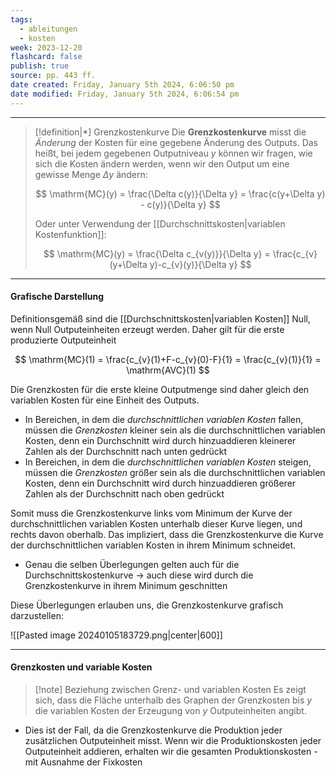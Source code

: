 ```yaml
---
tags:
  - ableitungen
  - kosten
week: 2023-12-20
flashcard: false
publish: true
source: pp. 443 ff.
date created: Friday, January 5th 2024, 6:06:50 pm
date modified: Friday, January 5th 2024, 6:06:54 pm
---
```

***

> [!definition|*] Grenzkostenkurve
> Die **Grenzkostenkurve** misst die *Änderung* der Kosten für eine gegebene Änderung des Outputs. Das heißt, bei jedem gegebenen Outputniveau $y$ können wir fragen, wie sich die Kosten ändern werden, wenn wir den Output um eine gewisse Menge $\Delta y$ ändern:
> 
> $$
> \mathrm{MC}(y) = \frac{\Delta c(y)}{\Delta y} = \frac{c(y+\Delta y) - c(y)}{\Delta y}
> $$
> 
> Oder unter Verwendung der [[Durchschnittskosten|variablen Kostenfunktion]]:
> 
> $$
> \mathrm{MC}(y) = \frac{\Delta c_{v(y)}}{\Delta y} = \frac{c_{v}(y+\Delta y)-c_{v}(y)}{\Delta y}
> $$

***
#### Grafische Darstellung

Definitionsgemäß sind die [[Durchschnittskosten|variablen Kosten]] Null, wenn Null Outputeinheiten erzeugt werden. Daher gilt für die erste produzierte Outputeinheit

$$
\mathrm{MC}(1) = \frac{c_{v}(1)+F-c_{v}(0)-F}{1} = \frac{c_{v}(1)}{1} = \mathrm{AVC}(1)
$$

Die Grenzkosten für die erste kleine Outputmenge sind daher gleich den variablen Kosten für eine Einheit des Outputs.

- In Bereichen, in dem die *durchschnittlichen variablen Kosten* fallen, müssen die *Grenzkosten* kleiner sein als die durchschnittlichen variablen Kosten, denn ein Durchschnitt wird durch hinzuaddieren kleinerer Zahlen als der Durchschnitt nach unten gedrückt
- In Bereichen, in dem die *durchschnittlichen variablen Kosten* steigen, müssen die *Grenzkosten* größer sein als die durchschnittlichen variablen Kosten, denn ein Durchschnitt wird durch hinzuaddieren größerer Zahlen als der Durchschnitt nach oben gedrückt

Somit muss die Grenzkostenkurve links vom Minimum der Kurve der durchschnittlichen variablen Kosten unterhalb dieser Kurve liegen, und rechts davon oberhalb. Das impliziert, dass die Grenzkostenkurve die Kurve der durchschnittlichen variablen Kosten in ihrem Minimum schneidet.

- Genau die selben Überlegungen gelten auch für die Durchschnittskostenkurve $\longrightarrow$ auch diese wird durch die Grenzkostenkurve in ihrem Minimum geschnitten

Diese Überlegungen erlauben uns, die Grenzkostenkurve grafisch darzustellen:

![[Pasted image 20240105183729.png|center|600]]

***
#### Grenzkosten und variable Kosten

> [!note] Beziehung zwischen Grenz- und variablen Kosten 
> Es zeigt sich, dass die Fläche unterhalb des Graphen der Grenzkosten bis $y$ die variablen Kosten der Erzeugung von $y$ Outputeinheiten angibt.

- Dies ist der Fall, da die Grenzkostenkurve die Produktion jeder zusätzlichen Outputeinheit misst. Wenn wir die Produktionskosten jeder Outputeinheit addieren, erhalten wir die gesamten Produktionskosten - mit Ausnahme der Fixkosten
